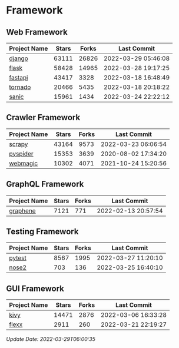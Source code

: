 # Framework

## Web Framework
| Project Name | Stars | Forks | Last Commit |
| ------------ | ----- | ----- | ----------- |
| [django](https://github.com/django/django) | 63111 | 26826 | 2022-03-29 05:46:08 |
| [flask](https://github.com/pallets/flask) | 58428 | 14965 | 2022-03-28 19:17:25 |
| [fastapi](https://github.com/tiangolo/fastapi) | 43417 | 3328 | 2022-03-18 16:48:49 |
| [tornado](https://github.com/tornadoweb/tornado) | 20466 | 5435 | 2022-03-18 20:18:22 |
| [sanic](https://github.com/sanic-org/sanic) | 15961 | 1434 | 2022-03-24 22:22:12 |

## Crawler Framework
| Project Name | Stars | Forks | Last Commit |
| ------------ | ----- | ----- | ----------- |
| [scrapy](https://github.com/scrapy/scrapy) | 43164 | 9573 | 2022-03-23 06:06:54 |
| [pyspider](https://github.com/binux/pyspider) | 15353 | 3639 | 2020-08-02 17:34:20 |
| [webmagic](https://github.com/code4craft/webmagic) | 10302 | 4071 | 2021-10-24 15:20:56 |

## GraphQL Framework
| Project Name | Stars | Forks | Last Commit |
| ------------ | ----- | ----- | ----------- |
| [graphene](https://github.com/graphql-python/graphene) | 7121 | 771 | 2022-02-13 20:57:54 |

## Testing Framework
| Project Name | Stars | Forks | Last Commit |
| ------------ | ----- | ----- | ----------- |
| [pytest](https://github.com/pytest-dev/pytest) | 8567 | 1995 | 2022-03-27 11:20:10 |
| [nose2](https://github.com/nose-devs/nose2) | 703 | 136 | 2022-03-25 16:40:10 |

## GUI Framework
| Project Name | Stars | Forks | Last Commit |
| ------------ | ----- | ----- | ----------- |
| [kivy](https://github.com/kivy/kivy) | 14471 | 2876 | 2022-03-06 16:33:28 |
| [flexx](https://github.com/flexxui/flexx) | 2911 | 260 | 2022-03-21 22:19:27 |

*Update Date: 2022-03-29T06:00:35*